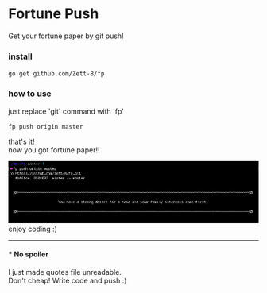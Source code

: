 # Fortune Push

Get your fortune paper by git push!


### install
```terminal
go get github.com/Zett-8/fp
```

### how to use

just replace 'git' command with 'fp'
```terminal
fp push origin master
```

that's it!  
now you got fortune paper!!

![sample](https://github.com/Zett-8/images/blob/master/fp.png)  
enjoy coding :)

  
  

---
#### * No spoiler
I just made quotes file unreadable.  
Don't cheap! Write code and push :)
